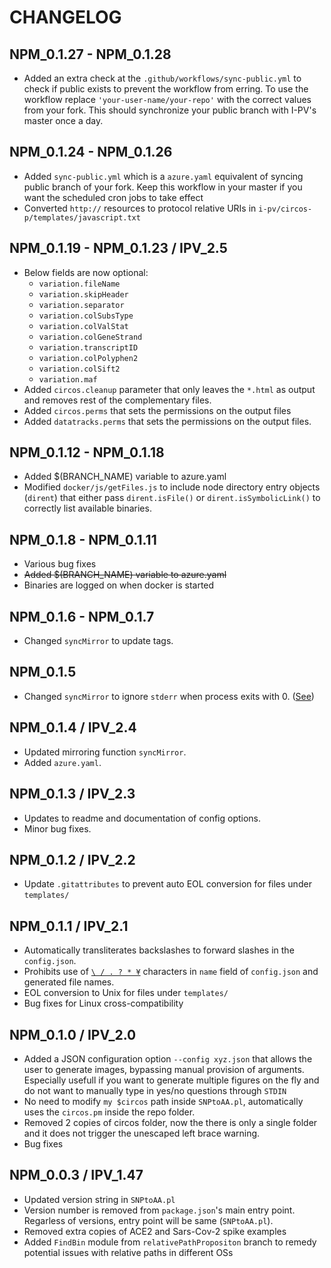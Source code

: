 # CHANGELOG

## NPM_0.1.27 - NPM_0.1.28
- Added an extra check at the `.github/workflows/sync-public.yml` to check if public exists to prevent the workflow from erring. To use the workflow replace `'your-user-name/your-repo'` with the correct values from your fork. This should synchronize your public branch with I-PV's master once a day.

## NPM_0.1.24 - NPM_0.1.26
- Added `sync-public.yml` which is a `azure.yaml` equivalent of syncing public branch of your fork. Keep this workflow in your master
if you want the scheduled cron jobs to take effect
- Converted `http://` resources to protocol relative URIs in `i-pv/circos-p/templates/javascript.txt`

## NPM_0.1.19 - NPM_0.1.23 / IPV_2.5

- Below fields are now optional:
  - `variation.fileName`
  - `variation.skipHeader`
  - `variation.separator`
  - `variation.colSubsType`
  - `variation.colValStat`
  - `variation.colGeneStrand`
  - `variation.transcriptID`
  - `variation.colPolyphen2`
  - `variation.colSift2`
  - `variation.maf`
- Added `circos.cleanup` parameter that only leaves the `*.html` as output and removes rest of the complementary files.
- Added `circos.perms` that sets the permissions on the output files
- Added `datatracks.perms` that sets the permissions on the output files.

## NPM_0.1.12 - NPM_0.1.18
- Added $(BRANCH_NAME) variable to azure.yaml
- Modified `docker/js/getFiles.js` to include node directory entry objects (`dirent`) that either pass `dirent.isFile()` or `dirent.isSymbolicLink()` to correctly list available binaries.

## NPM_0.1.8 - NPM_0.1.11
- Various bug fixes
- ~~Added $(BRANCH_NAME) variable to azure.yaml~~
- Binaries are logged on when docker is started

## NPM_0.1.6 - NPM_0.1.7
- Changed `syncMirror` to update tags.

## NPM_0.1.5
- Changed `syncMirror` to ignore `stderr` when process exits with 0. ([See](https://stackoverflow.com/questions/57016157/stop-git-from-writing-non-errors-to-stderr))

## NPM_0.1.4 / IPV_2.4
- Updated mirroring function `syncMirror`.
- Added `azure.yaml`.

## NPM_0.1.3 / IPV_2.3
- Updates to readme and documentation of config options.
- Minor bug fixes.

## NPM_0.1.2 / IPV_2.2
- Update `.gitattributes` to prevent auto EOL conversion for files under `templates/`

## NPM_0.1.1 / IPV_2.1
- Automatically transliterates backslashes to forward slashes in the `config.json`.
- Prohibits use of [`\ / . ? * ¥`](https://docs.microsoft.com/en-us/windows/win32/intl/character-sets-used-in-file-names) characters in `name` field of `config.json` and generated file names.
- EOL conversion to Unix for files under `templates/` 
- Bug fixes for Linux cross-compatibility

## NPM_0.1.0 / IPV_2.0
- Added a JSON configuration option `--config xyz.json` that allows the user to generate images, bypassing manual provision of arguments. Especially usefull if you want to generate multiple figures on the fly and do not want to manually type in yes/no questions through `STDIN`
- No need to modify `my $circos` path inside `SNPtoAA.pl`, automatically uses the `circos.pm` inside the repo folder.
- Removed 2 copies of circos folder, now the there is only a single folder and it does not trigger the unescaped left brace warning.
- Bug fixes

## NPM_0.0.3 / IPV_1.47
- Updated version string in `SNPtoAA.pl`
- Version number is removed from `package.json`'s main entry point. Regarless of versions, entry point will be same (`SNPtoAA.pl`).
- Removed extra copies of ACE2 and Sars-Cov-2 spike examples
- Added `FindBin` module from `relativePathPropositon` branch to remedy potential issues with relative paths in different OSs
